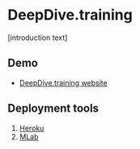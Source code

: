 # DeepDive.training

[introduction text]

## Demo

- [DeepDive.training website](https://deepdive.training)

## Deployment tools

1. [Heroku](http://herokuapp.com/)
2. [MLab](https://mlab.com/)
